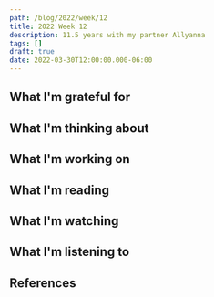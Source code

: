 ```yaml
---
path: /blog/2022/week/12
title: 2022 Week 12
description: 11.5 years with my partner Allyanna
tags: []
draft: true
date: 2022-03-30T12:00:00.000-06:00
---
```

## What I'm grateful for

## What I'm thinking about

## What I'm working on

## What I'm reading

## What I'm watching

## What I'm listening to

## References